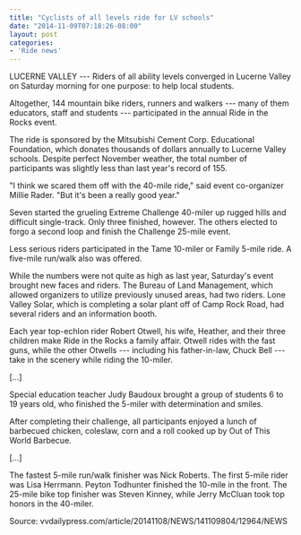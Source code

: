```yaml
---
title: "Cyclists of all levels ride for LV schools"
date: "2014-11-09T07:18:26-08:00"
layout: post
categories:
- 'Ride news'
---
```


LUCERNE VALLEY --- Riders of all ability levels converged in Lucerne Valley on Saturday morning for one purpose: to help local students.

Altogether, 144 mountain bike riders, runners and walkers --- many of them educators, staff and students --- participated in the annual Ride in the Rocks event.

The ride is sponsored by the Mitsubishi Cement Corp. Educational Foundation, which donates thousands of dollars annually to Lucerne Valley schools. Despite perfect November weather, the total number of participants was slightly less than last year's record of 155.

"I think we scared them off with the 40-mile ride," said event co-organizer Millie Rader. "But it's been a really good year."

Seven started the grueling Extreme Challenge 40-miler up rugged hills and difficult single-track. Only three finished, however. The others elected to forgo a second loop and finish the Challenge 25-mile event.

Less serious riders participated in the Tame 10-miler or Family 5-mile ride. A five-mile run/walk also was offered.

While the numbers were not quite as high as last year, Saturday's event brought new faces and riders. The Bureau of Land Management, which allowed organizers to utilize previously unused areas, had two riders. Lone Valley Solar, which is completing a solar plant off of Camp Rock Road, had several riders and an information booth.

Each year top-echlon rider Robert Otwell, his wife, Heather, and their three children make Ride in the Rocks a family affair. Otwell rides with the fast guns, while the other Otwells --- including his father-in-law, Chuck Bell --- take in the scenery while riding the 10-miler.

\[...\]

Special education teacher Judy Baudoux brought a group of students 6 to 19 years old, who finished the 5-miler with determination and smiles.

After completing their challenge, all participants enjoyed a lunch of barbecued chicken, coleslaw, corn and a roll cooked up by Out of This World Barbecue.

\[...\]

The fastest 5-mile run/walk finisher was Nick Roberts. The first 5-mile rider was Lisa Herrmann. Peyton Todhunter finished the 10-mile in the front. The 25-mile bike top finisher was Steven Kinney, while Jerry McCluan took top honors in the 40-miler.

Source: vvdailypress.com/article/20141108/NEWS/141109804/12964/NEWS
